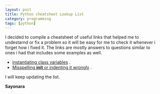 ```yaml
---
layout: post
title: Python cheatsheet Lookup List
category: programming
tags: [python]
---
```


I decided to compile a cheatsheet  of useful links that helped me to undestarnd or fix a problem so it will be easy for me to check it whenever i forget how i fixed it.
The links are mostly answers to questions similar to ones i had that includes some examples as well.

* [ instantiating class variables](http://stackoverflow.com/questions/2681243/how-should-i-declare-default-values-for-instance-variables-in-python) .
* [ Misspelling __init__ or indenting it wrongly](http://stackoverflow.com/questions/26653401/typeerror-object-takes-no-parameters-but-only-in-python-3) .


I will keep updating the list. 

**Sayonara**



